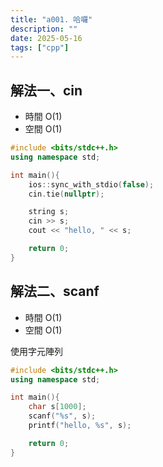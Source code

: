 ```yaml
---
title: "a001. 哈囉"
description: ""
date: 2025-05-16
tags: ["cpp"]
---
```


## 解法一、cin

- 時間 O(1)
- 空間 O(1)

```cpp
#include <bits/stdc++.h>
using namespace std;

int main(){
    ios::sync_with_stdio(false);
    cin.tie(nullptr);

    string s;
    cin >> s;
    cout << "hello, " << s;

    return 0;
}
```

## 解法二、scanf

- 時間 O(1)
- 空間 O(1)

使用字元陣列

```cpp
#include <bits/stdc++.h>
using namespace std;

int main(){
    char s[1000];
    scanf("%s", s);
    printf("hello, %s", s);

    return 0;
}
```
